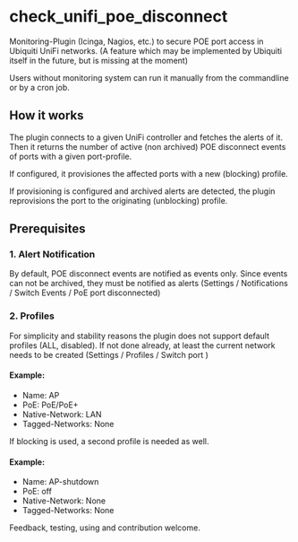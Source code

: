 # check_unifi_poe_disconnect
Monitoring-Plugin (Icinga, Nagios, etc.) to secure POE port access in Ubiquiti UniFi networks.
(A feature which may be implemented by Ubiquiti itself in the future, but is missing at the moment)

Users without monitoring system can run it manually from the commandline or by a cron job.

## How it works
The plugin connects to a given UniFi controller and fetches the alerts of it.
Then it returns the number of active (non archived) POE disconnect events of ports with a given port-profile.

If configured, it provisiones the affected ports with a new (blocking) profile.

If provisioning is configured and archived alerts are detected,
the plugin reprovisions the port to the originating (unblocking) profile.

## Prerequisites
### 1. Alert Notification
By default, POE disconnect events are notified as events only. Since events can not be archived,
they must be notified as alerts (Settings / Notifications / Switch Events / PoE port disconnected)

### 2. Profiles
For simplicity and stability reasons the plugin does not support default profiles (ALL, disabled).
If not done already, at least the current network needs to be created (Settings / Profiles / Switch port )
#### Example:
- Name: AP
- PoE: PoE/PoE+
- Native-Network: LAN
- Tagged-Networks: None

If blocking is used, a second profile is needed as well.
#### Example:
- Name: AP-shutdown
- PoE: off
- Native-Network: None
- Tagged-Networks: None


Feedback, testing, using and contribution welcome.
